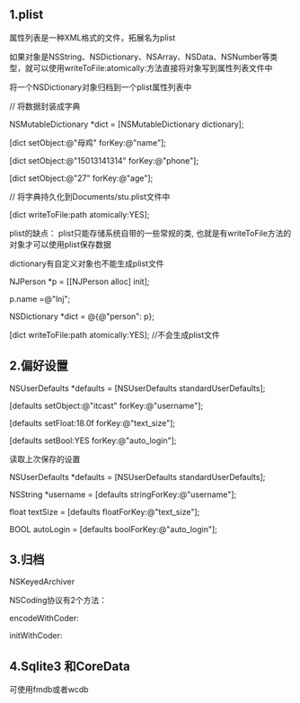 ## 1.plist

属性列表是一种XML格式的文件，拓展名为plist

如果对象是NSString、NSDictionary、NSArray、NSData、NSNumber等类型，就可以使用writeToFile:atomically:方法直接将对象写到属性列表文件中

将一个NSDictionary对象归档到一个plist属性列表中

// 将数据封装成字典

NSMutableDictionary \*dict = \[NSMutableDictionary dictionary\];

\[dict setObject:@"母鸡" forKey:@"name"\];

\[dict setObject:@"15013141314" forKey:@"phone"\];

\[dict setObject:@"27" forKey:@"age"\];

// 将字典持久化到Documents/stu.plist文件中

\[dict writeToFile:path atomically:YES\];



plist的缺点： plist只能存储系统自带的一些常规的类, 也就是有writeToFile方法的对象才可以使用plist保存数据



dictionary有自定义对象也不能生成plist文件

NJPerson \*p = \[\[NJPerson alloc\] init\];

  p.name =@"lnj";

 NSDictionary \*dict = @{@"person": p};

  \[dict writeToFile:path atomically:YES\];  //不会生成plist文件



## 2.偏好设置

NSUserDefaults \*defaults = \[NSUserDefaults standardUserDefaults\];

\[defaults setObject:@"itcast" forKey:@"username"\];

\[defaults setFloat:18.0f forKey:@"text\_size"\];

\[defaults setBool:YES forKey:@"auto\_login"\];



读取上次保存的设置

NSUserDefaults \*defaults = \[NSUserDefaults standardUserDefaults\];

NSString \*username = \[defaults stringForKey:@"username"\];

float textSize = \[defaults floatForKey:@"text\_size"\];

BOOL autoLogin = \[defaults boolForKey:@"auto\_login"\];



## 3.归档

NSKeyedArchiver

NSCoding协议有2个方法：

encodeWithCoder:

initWithCoder:

## 4.Sqlite3 和CoreData

可使用fmdb或者wcdb


